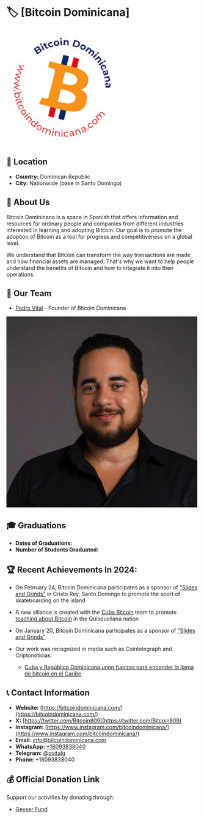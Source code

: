 
# 🏷️ [Bitcoin Dominicana]
<img src="https://github.com/CarpeDiemCuba/BitcoinDominicanaPictures/blob/main/bitcoindominicana.jpg" width="300"> <!-- 1 picture maximum -->

## 📍 Location
- **Country:** Dominican Republic
- **City:** Nationwide (base in Santo Domingo)

## 📖 About Us
Bitcoin Dominicana is a space in Spanish that offers information and resources for ordinary people and companies from different industries interested in learning and adopting Bitcoin. Our goal is to promote the adoption of Bitcoin as a tool for progress and competitiveness on a global level.

We understand that Bitcoin can transform the way transactions are made and how financial assets are managed. That's why we want to help people understand the benefits of Bitcoin and how to integrate it into their operations.

## 👥 Our Team

- [Pedro Vital](https://twitter.com/pvitalg)  - Founder of Bitcoin Dominicana

<img src="https://github.com/CarpeDiemCuba/BitcoinDominicanaPictures/blob/main/pedrovital.jpg" width="500" alt="Team Picture"> <!-- 1 picture maximum -->

## 🎓 Graduations
- **Dates of Graduations:** 
- **Number of Students Graduated:**

## 🏆 Recent Achievements In 2024:

- On February 24, Bitcoin Dominicana participates as a sponsor of ["Slides and Grinds"](https://x.com/Bitcoin809/status/1760767620020584450) in Cristo Rey, Santo Domingo to promote the sport of skateboarding on the island

- A new alliance is created with the [Cuba Bitcoin](https://github.com/MyFirstBitcoin/Light-Node-Directory/tree/main/Cuba%20--%20Cuba%20Bitcoin) team to promote [teaching about Bitcoin](https://x.com/Bitcoin809/status/1757533986010628308) in the Quisquellana nation

- On January 20, Bitcoin Dominicana participates as a sponsor of ["Slides and Grinds"](https://x.com/Bitcoin809/status/1748316641622962258)

- Our work was recognized in media such as Cointelegraph and Criptonoticias:
  - [Cuba y República Dominicana unen fuerzas para encender la llama de bitcoin en el Caribe](https://www.criptonoticias.com/educacion/cuba-republica-dominicana-llama-bitcoin-caribe-miprimerbitcoin/)

## 📞 Contact Information
- **Website:** [https://bitcoindominicana.com/](https://bitcoindominicana.com/)
- **X:** [https://twitter.com/Bitcoin809](https://twitter.com/Bitcoin809)
- **Instagram:** [https://www.instagram.com/bitcoindominicana/](https://www.instagram.com/bitcoindominicana/)
- **Email:** [info@bitcoindominicana.com]( info@bitcoindominicana.com)
- **WhatsApp:** [+18093838040](wa.me/+18093838040)
- **Telegram:** [@pvitalg](https://t.me/@pvitalg)
- **Phone:** +18093838040

## 💰 Official Donation Link
Support our activities by donating through:
  - [Geyser Fund](https://geyser.fund/project/bitcoindominicana)
